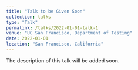 ```yaml
---
title: "Talk to be Given Soon"
collection: talks
type: "Talk"
permalink: /talks/2022-01-01-talk-1
venue: "UC San Francisco, Department of Testing"
date: 2022-01-01
location: "San Francisco, California"
---
```




The description of this talk will be added soon.
